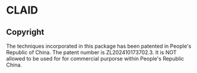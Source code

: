 # CLAID


## Copyright
The techniques incorporated in this package has been patented in People's Republic of China. The patent number is ZL202410173702.3. It is NOT allowed to be used for for commercial purporse within People's Republic China.
